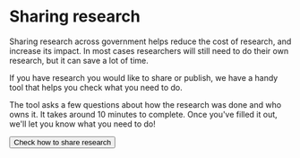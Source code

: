 # Sharing research #

Sharing research across government helps reduce the cost of research, and increase its impact. In most cases researchers will still need to do their own research, but it can save a lot of time. 

If you have research you would like to share or publish, we have a handy tool that helps you check what you need to do. 

The tool asks a few questions about how the research was done and who owns it. It takes around 10 minutes to complete. Once you've filled it out, we'll let you know what you need to do!

<a href="https://forms.gle/B6HtF3GudAsbEaEHA"><button class="au-btn">Check how to share research</button></a>


